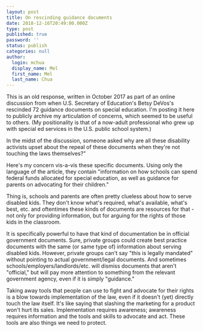 ```yaml
---
layout: post
title: On rescinding guidance documents
date: 2018-12-16T20:49:00.000Z
type: post
published: true
password: ''
status: publish
categories: null
author:
  login: mchua
  display_name: Mel
  first_name: Mel
  last_name: Chua
---
```


This is an old response, written in October 2017 as part of an online discussion from when U.S. Secretary of Education's Betsy DeVos's rescinded 72 guidance documents on special education. I'm posting it here to publicly archive my articulation of concerns, which seemed to be useful to others. (My positionality is that of a now-adult professional who grew up with special ed services in the U.S. public school system.)

In the midst of the discussion, someone asked why are all these disability activists upset about the repeal of these documents when they're not touching the laws themselves?"

Here's my concern vis-a-vis these specific documents. Using only the language of the article, they contain "information on how schools can spend federal funds allocated for special education, as well as guidance for parents on advocating for their children."

Thing is, schools and parents are often pretty clueless about how to serve disabled kids. They don't know what's required, what's available, what's best, etc. and oftentimes these kinds of documents are resources for that - not only for providing information, but for arguing for the rights of those kids in the classroom.

It is specifically powerful to have that kind of documentation be in official government documents. Sure, private groups could create best practice documents with the same (or same type of) information about serving disabled kids. However, private groups can't say "this is legally mandated" without pointing to actual government/legal documents. And sometimes schools/employers/landlords/etc. will dismiss documents that aren't "official," but will pay more attention to something from the relevant government agency, even if it is simply "guidance."

Taking away tools that people can use to fight and advocate for their rights is a blow towards implementation of the law, even if it doesn't (yet) directly touch the law itself. It's like saying that slashing the marketing for a product won't hurt its sales. Implementation requires awareness; awareness requires information and the tools and skills to advocate and act. These tools are also things we need to protect.
